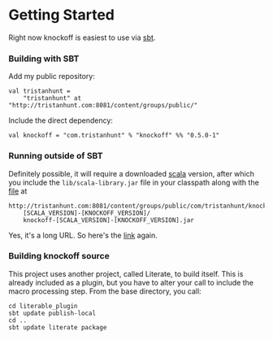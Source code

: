 Getting Started
===============

Right now knockoff is easiest to use via [sbt][].


### Building with SBT

Add my public repository:

	val tristanhunt =
		"tristanhunt" at "http://tristanhunt.com:8081/content/groups/public/"

Include the direct dependency:

    val knockoff = "com.tristanhunt" % "knockoff" %% "0.5.0-1"


### Running outside of SBT

Definitely possible, it will require a downloaded [scala][] version, after which you
include the `lib/scala-library.jar` file in your classpath along with the [file][1] at

	http://tristanhunt.com:8081/content/groups/public/com/tristanhunt/knockoff/
		[SCALA_VERSION]-[KNOCKOFF_VERSION]/
		knockoff-[SCALA_VERSION]-[KNOCKOFF_VERSION].jar

Yes, it's a long URL. So here's the [link][1] again.

### Building knockoff source

This project uses another project, called Literate, to build itself. This is already
included as a plugin, but you have to alter your call to include the macro
processing step. From the base directory, you call:

	cd literable_plugin
	sbt update publish-local
	cd ..
    sbt update literate package


[1]: http://tristanhunt.com:8081/content/groups/public/com/tristanhunt/knockoff/2.7.6-0.5.0-1/knockoff_2.7.6-0.5.0-1.jar
[sbt]: http://code.google.com/p/simple-build-tool/
[scala]: http://www.scala-lang.org